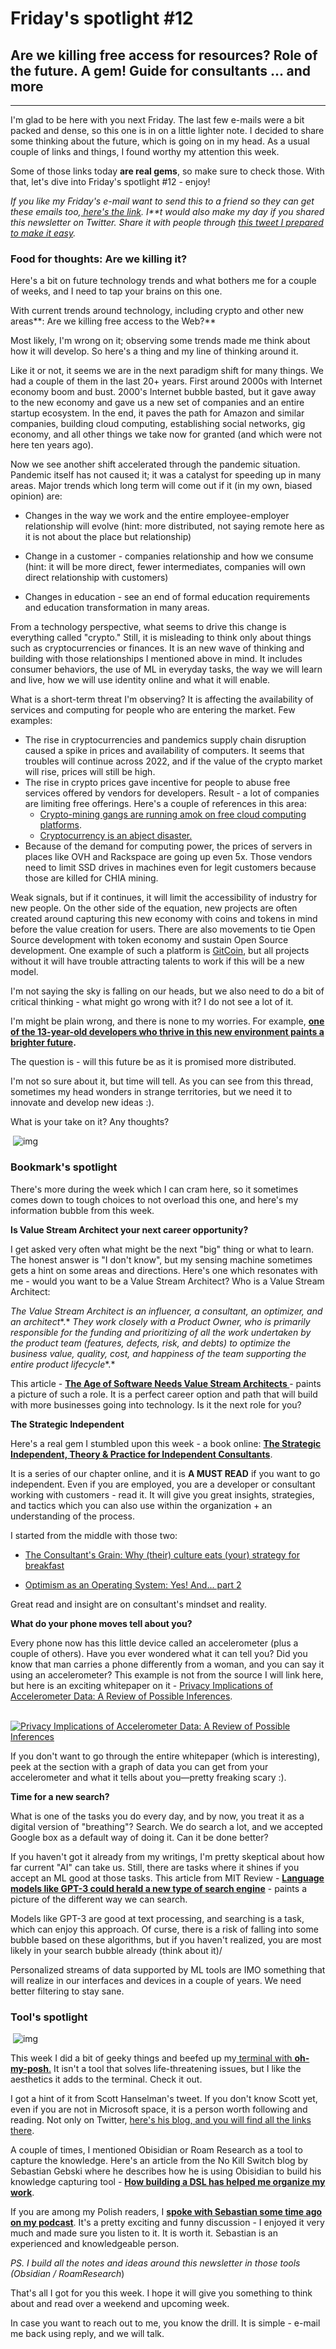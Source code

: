 # Friday's spotlight #12

 ## Are we killing free access for resources? Role of the future. A gem! Guide for consultants ... and more



---



I'm glad to be here with you next Friday. The last few e-mails were a bit  packed and dense, so this one is in on a little lighter note. I decided  to share some thinking about the future, which is going on in my head.  As a usual couple of links and things, I found worthy my attention this  week. 

Some of those links today **are real gems**, so make sure to check those. With that, let's dive into Friday's spotlight #12 - enjoy!

*If you like my Friday's e-mail want to send this to a friend so they can get these emails too,[ here's the link](https://signup.onyszko.com/). I**t would also make my day if you shared this newsletter on Twitter. Share it with people through [this tweet I prepared to make it easy](https://www.twitter.com/share?text=I+read+this+@tonyszko+newsletter+and+I+think+you+will+enjoy+it+too:&url=https://preview.mailerlite.com/n0p3z0).*

### ﻿**Food for thoughts:** Are we killing it? 

Here's a bit on future technology trends and what bothers me for a couple of weeks, and I need to tap your brains on this one. 

With current trends around technology, including crypto and other new areas**: Are we killing free access to the Web?**

Most likely, I'm wrong on it; observing some trends made me think about how  it will develop. So here's a thing and my line of thinking around it. 

Like it or not, it seems we are in the next paradigm shift for many things.  We had a couple of them in the last 20+ years. First around 2000s with  Internet economy boom and bust. 2000's Internet bubble basted, but it  gave away to the new economy and gave us a new set of companies and an  entire startup ecosystem. In the end, it paves the path for Amazon and  similar companies, building cloud computing, establishing social  networks, gig economy, and all other things we take now for granted (and which were not here ten years ago). 

Now we see another shift accelerated through the pandemic situation.  Pandemic itself has not caused it; it was a catalyst for speeding up in  many areas. Major trends which long term will come out if it (in my own, biased opinion) are:

- Changes in the way we work and the entire  employee-employer relationship will evolve (hint: more distributed, not  saying remote here as it is not about the place but relationship)

- Change in a customer - companies relationship  and how we consume (hint: it will be more direct, fewer intermediates,  companies will own direct relationship with customers) 

- Changes in education - see an end of formal education requirements and education transformation in many areas. 

From a technology perspective, what seems to drive this change is everything called "crypto." Still, it is misleading to think only about things  such as cryptocurrencies or finances. It is an new wave of thinking and  building with those relationships I mentioned above in mind. It includes consumer behaviors, the use of ML in everyday tasks, the way we will  learn and live, how we will use identity online and what it will enable. 

What is a short-term threat I'm observing?  It is affecting the availability of services and computing for people who are entering the market. Few  examples:

- The rise in cryptocurrencies and pandemics  supply chain disruption caused a spike in prices and availability of  computers. It seems that troubles will continue across 2022, and if the  value of the crypto market will rise, prices will still be high.
- The rise in crypto prices gave incentive for  people to abuse free services offered by vendors for developers. Result - a lot of companies are limiting free offerings. Here's a couple of  references in this area:
  - [Crypto-mining gangs are running amok on free cloud computing platforms](https://therecord.media/crypto-mining-gangs-are-running-amok-on-free-cloud-computing-platforms/).
  - [Cryptocurrency is an abject disaster.](https://drewdevault.com/2021/04/26/Cryptocurrency-is-a-disaster.html) 
- Because of the demand for computing power, the  prices of servers in places like OVH and Rackspace are going up even 5x. Those vendors need to limit SSD drives in machines even for legit  customers because those are killed for CHIA mining. 

Weak signals, but if it continues, it will limit the accessibility of  industry for new people. On the other side of the equation, new projects are often created around capturing this new economy with coins and  tokens in mind before the value creation for users. 
There are also  movements to tie Open Source development with token economy and sustain  Open Source development. One example of such a platform is [GitCoin](https://gitcoin.co/), but all projects without it will have trouble attracting talents to work if this will be a new model. 

I'm not saying the sky is falling on our heads, but we also need to do a  bit of critical thinking - what might go wrong with it? I do not see a  lot of it. 

I'm might be plain wrong, and there is none to my worries. For example, **[one of the 13-year-old developers who thrive in this new environment paints a brighter future](https://twitter.com/Covalent_HQ/status/1395467067466289154).** 

The question is - will this future be as it is promised more distributed. 

I'm not so sure about it, but time will tell. As you can see from this  thread, sometimes my head wonders in strange territories, but we need it to innovate and develop new ideas :). 

What is your take on it? Any thoughts? 

​                                                                                                    ![img](https://cdn.mailerlite.com/images/default/spacer.gif)                                                                                            

### Bookmark's spotlight 

There's more during the week which I can cram here, so it sometimes comes down  to tough choices to not overload this one, and here's my information  bubble from this week.



﻿**Is Value Stream Architect your next career opportunity?** 

I get asked very often what might be the next "big" thing or what to  learn. The honest answer is "I don't know", but my sensing machine  sometimes gets a hint on some areas and directions. Here's one which  resonates with me - would you want to be a Value Stream Architect? Who  is a Value Stream Architect: 

﻿*The Value Stream Architect is an influencer, a consultant, an optimizer, and an architect**.* *They work* *closely* *with a Product Owner, who is* *primarily* *responsible for the funding and prioritizing of all the work undertaken by the  product team (features, defects, risk, and debts) to optimize the  business value, quality, cost, and happiness of the team supporting the  entire product lifecycle**.* 

This article - **[The Age of Software Needs Value Stream Architects ](https://drewdevault.com/2021/04/26/Cryptocurrency-is-a-disaster.html)**- paints a picture of such a role. It is a perfect career option and path that will build with more businesses going into technology. Is it the  next role for you?



﻿**The Strategic Independent**

Here's a real gem I stumbled upon this week - a book online: **[The Strategic Independent, Theory & Practice for Independent Consultants](https://tomcritchlow.com/strategy/)**. 

It is a series of our chapter online, and it is **A MUST READ** if you want to go independent. Even if you are employed, you are a  developer or consultant working with customers - read it. It will give  you great insights, strategies, and tactics which you can also use  within the organization + an understanding of the process. 

I started from the middle with those two:

- [The Consultant's Grain: Why (their) culture eats (your) strategy for breakfast](https://tomcritchlow.com/2017/07/18/the-consultants-grain/)

- [Optimism as an Operating System: Yes! And... part 2](https://tomcritchlow.com/2019/11/19/optimism-operating-system/)

Great read and insight are on consultant's mindset and reality.



﻿**What do your phone moves tell about you?** 

Every phone now has this little device called an accelerometer (plus a couple of others). Have you ever wondered what it can tell you? Did you know  that man carries a phone differently from a woman, and you can say it  using an accelerometer? This example is not from the source I will link  here, but here is an exciting whitepaper on it - [Privacy Implications of Accelerometer Data: A Review of Possible Inferences](https://dl.acm.org/doi/pdf/10.1145/3309074.3309076).

​                      [ ![Privacy Implications of Accelerometer Data: A Review of Possible Inferences](https://bucket.mlcdn.com/a/2947/2947243/images/9464efcce11930e083e85f22179512b0ed6bf837.png) ](https://dl.acm.org/doi/pdf/10.1145/3309074.3309076)                    

If you don't want to go through the entire whitepaper (which is  interesting), peek at the section with a graph of data you can get from  your accelerometer and what it tells about you—pretty freaking scary :).



﻿**Time for a new search?** 

What is one of the tasks you do every day, and by now, you treat it as a  digital version of "breathing"? Search. We do search a lot, and we  accepted Google box as a default way of doing it. Can it be done better? 

If you haven't got it already from my writings, I'm pretty skeptical about how far current "AI" can take us. Still, there are tasks where it  shines if you accept an ML good at those tasks. This article from MIT  Review - **[Language models like GPT-3 could herald a new type of search engine](https://www.technologyreview.com/2021/05/14/1024918/language-models-gpt3-search-engine-google/)** - paints a picture of the different way we can search. 

Models like GPT-3 are good at text processing, and searching is a task, which  can enjoy this approach. Of curse, there is a risk of falling into some  bubble based on these algorithms, but if you haven't realized, you are  most likely in your search bubble already (think about it)/ 

Personalized streams of data supported by ML tools are IMO something that will  realize in our interfaces and devices in a couple of years. We need  better filtering to stay sane.



### Tool's spotlight 

​                                                                                                    ![img](https://cdn.mailerlite.com/images/default/spacer.gif)                                                                                            

This week I did a bit of geeky things and beefed up my[ terminal with **oh-my-posh**.](https://ohmyposh.dev/) It isn't a tool that solves life-threatening issues, but I like the aesthetics it adds to the terminal. Check it out. 

I got a hint of it from Scott Hanselman's tweet. If you don't know Scott  yet, even if you are not in Microsoft space, it is a person worth  following and reading. Not only on Twitter, [here's his blog, and you will find all the links there](https://www.hanselman.com/).

A couple of times, I mentioned Obisidian or Roam Research as a tool to  capture the knowledge. Here's an article from the No Kill Switch blog by Sebastian Gebski where he describes how he is using Obisidian to build  his knowledge capturing tool - **[How building a DSL has helped me organize my work](https://no-kill-switch.ghost.io/how-building-a-dsl-has-helped-me-organize-my-work/)**. 

If you are among my Polish readers, I **[spoke with Sebastian some time ago on my podcast](https://share.transistor.fm/s/fd1f1aa3)**. It's a pretty exciting and funny discussion - I enjoyed it very much  and made sure you listen to it. It is worth it. Sebastian is an  experienced and knowledgeable person. 

﻿*PS.* *I build all the notes and ideas around this newsletter in those tools (Obsidian / RoamResearch*)

That's all I got for you this week. I hope it will give you something to think about and read over a weekend and upcoming week. 

In case you want to reach out to me, you know the drill. It is simple - e-mail me back using reply, and we will talk. 